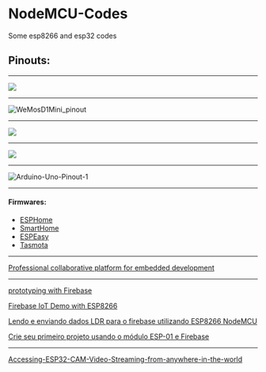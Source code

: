 # NodeMCU-Codes
Some esp8266 and esp32 codes

## Pinouts:
---

![](https://blog.eletrogate.com/wp-content/uploads/2020/04/screenshot_4.jpg)

---

![WeMosD1Mini_pinout](https://user-images.githubusercontent.com/29678099/96594926-838d5d80-12c1-11eb-90c1-8669d981850f.png)

---

![](https://components101.com/sites/default/files/component_pin/NodeMCU-ESP8266-Pinout.jpg)

---

![](https://i2.wp.com/randomnerdtutorials.com/wp-content/uploads/2018/08/ESP32-DOIT-DEVKIT-V1-Board-Pinout-36-GPIOs-updated.jpg?ssl=1)

---

![Arduino-Uno-Pinout-1](https://user-images.githubusercontent.com/29678099/89638629-8233c380-d882-11ea-90f3-f2621b88c986.png)

---

#### Firmwares:

 *  [ESPHome](https://esphome.io/)
 *  [SmartHome](#)
 *  [ESPEasy](https://www.letscontrolit.com/wiki/index.php/ESPEasy)
 *  [Tasmota](https://tasmota.github.io/docs/)

---

[Professional collaborative platform for embedded development](https://platformio.org/)

---

[prototyping with Firebase](https://www.freecodecamp.org/news/iot-prototyping-with-firebase-doing-more-with-less-2f5c746dac8b/)

[Firebase IoT Demo with ESP8266](https://github.com/kaizoku-oh/firebase-iot-demo)

[Lendo e enviando dados LDR para o firebase utilizando ESP8266 NodeMCU](https://www.embarcados.com.br/envio-dados-ldr-firebase-esp8266/)

[Crie seu primeiro projeto usando o módulo ESP-01 e Firebase](https://www.embarcados.com.br/esp-01-firebase/)

---

[Accessing-ESP32-CAM-Video-Streaming-from-anywhere-in-the-world](https://www.elementzonline.com/blog/Accessing-ESP32-CAM-Video-Streaming-from-anywhere-in-the-world)
